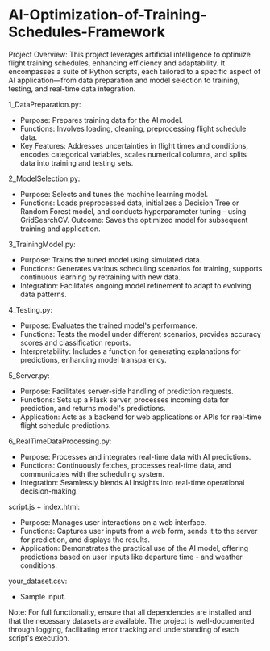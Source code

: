 # AI-Optimization-of-Training-Schedules-Framework
Project Overview:
This project leverages artificial intelligence to optimize flight training schedules, enhancing efficiency and adaptability. It encompasses a suite of Python scripts, each tailored to a specific aspect of AI application—from data preparation and model selection to training, testing, and real-time data integration.

1_DataPreparation.py:
- Purpose: Prepares training data for the AI model.
- Functions: Involves loading, cleaning, preprocessing flight schedule data.
- Key Features: Addresses uncertainties in flight times and conditions, encodes categorical variables, scales numerical columns, and splits data into training and testing sets.

2_ModelSelection.py:
- Purpose: Selects and tunes the machine learning model.
- Functions: Loads preprocessed data, initializes a Decision Tree or Random Forest model, and conducts hyperparameter tuning - using GridSearchCV.
Outcome: Saves the optimized model for subsequent training and application.

3_TrainingModel.py:
- Purpose: Trains the tuned model using simulated data.
- Functions: Generates various scheduling scenarios for training, supports continuous learning by retraining with new data.
- Integration: Facilitates ongoing model refinement to adapt to evolving data patterns.

4_Testing.py:
- Purpose: Evaluates the trained model's performance.
- Functions: Tests the model under different scenarios, provides accuracy scores and classification reports.
- Interpretability: Includes a function for generating explanations for predictions, enhancing model transparency.

5_Server.py:
- Purpose: Facilitates server-side handling of prediction requests.
- Functions: Sets up a Flask server, processes incoming data for prediction, and returns model's predictions.
- Application: Acts as a backend for web applications or APIs for real-time flight schedule predictions.

6_RealTimeDataProcessing.py:
- Purpose: Processes and integrates real-time data with AI predictions.
- Functions: Continuously fetches, processes real-time data, and communicates with the scheduling system.
- Integration: Seamlessly blends AI insights into real-time operational decision-making.

script.js + index.html:
- Purpose: Manages user interactions on a web interface.
- Functions: Captures user inputs from a web form, sends it to the server for prediction, and displays the results.
- Application: Demonstrates the practical use of the AI model, offering predictions based on user inputs like departure time - and weather conditions.

your_dataset.csv:
- Sample input.

Note:
For full functionality, ensure that all dependencies are installed and that the necessary datasets are available. The project is well-documented through logging, facilitating error tracking and understanding of each script's execution. 
